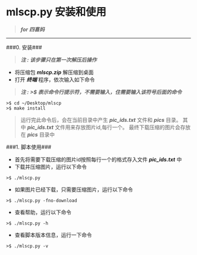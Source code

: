 # mlscp.py 安装和使用
> ***for 四喜妈***

---

###0. 安装###
> ***注 : 该步骤只在第一次解压后操作***

- 将压缩包 ***mlscp.zip*** 解压缩到桌面
- 打开 ***终端*** 程序，依次输入如下命令
> ***注 : >$ 表示命令行提示符，不需要输入，住需要输入该符号后面的命令***

```
>$ cd ~/Desktop/mlscp
>$ make install
```

> 运行完此命令后，会在当前目录中产生 ***pic_ids.txt*** 文件和 ***pics*** 目录。
> 其中 ***pic_ids.txt*** 文件用来存放图片id,每行一个。
> 最终下载压缩的图片会存放在 ***pics*** 目录中

###1. 脚本使用###

- 首先将需要下载压缩的图片id按照每行一个的格式存入文件 ***pic_ids.txt*** 中
- 下载并压缩图片，运行以下命令

```
>$ ./mlscp.py
```

- 如果图片已经下载，只需要压缩图片，运行以下命令

```
>$ ./mlscp.py -fno-download
```

- 查看帮助，运行以下命令

```
>$ ./mlscp.py -h
```
- 查看脚本版本信息，运行一下命令

```
>$ ./mlscp.py -v
```
